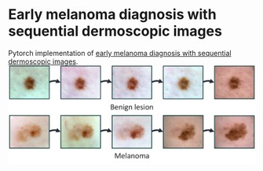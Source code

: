 # Early melanoma diagnosis with sequential dermoscopic images
Pytorch implementation of [early melanoma diagnosis with sequential dermoscopic images](https://arxiv.org/pdf/2110.05976.pdf). 
![](https://github.com/Zakiyi/Early-melanoma-diagnosis-with-seqential-dermoscopic-images/blob/main/figures/lesion_evo.png)
